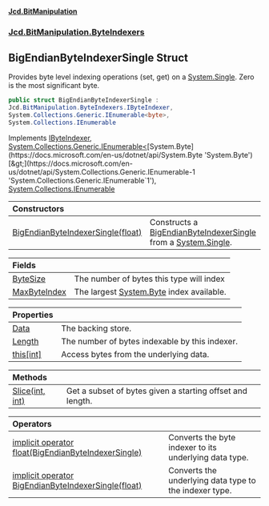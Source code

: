 #### [Jcd.BitManipulation](index.md 'index')

### [Jcd.BitManipulation.ByteIndexers](Jcd.BitManipulation.ByteIndexers.md 'Jcd.BitManipulation.ByteIndexers')

## BigEndianByteIndexerSingle Struct

Provides byte level indexing operations (set, get) on
a [System.Single](https://docs.microsoft.com/en-us/dotnet/api/System.Single 'System.Single'). Zero is the most
significant byte.

```csharp
public struct BigEndianByteIndexerSingle :
Jcd.BitManipulation.ByteIndexers.IByteIndexer,
System.Collections.Generic.IEnumerable<byte>,
System.Collections.IEnumerable
```

Implements [IByteIndexer](Jcd.BitManipulation.ByteIndexers.IByteIndexer.md 'Jcd.BitManipulation.ByteIndexers.IByteIndexer'), [System.Collections.Generic.IEnumerable&lt;](https://docs.microsoft.com/en-us/dotnet/api/System.Collections.Generic.IEnumerable-1 'System.Collections.Generic.IEnumerable`1')[System.Byte](https://docs.microsoft.com/en-us/dotnet/api/System.Byte 'System.Byte')[&gt;](https://docs.microsoft.com/en-us/dotnet/api/System.Collections.Generic.IEnumerable-1 'System.Collections.Generic.IEnumerable`1'), [System.Collections.IEnumerable](https://docs.microsoft.com/en-us/dotnet/api/System.Collections.IEnumerable 'System.Collections.IEnumerable')

| Constructors                                                                                                                                                                                                                          |                                                                                                                                                                                                                                                                            |
|:--------------------------------------------------------------------------------------------------------------------------------------------------------------------------------------------------------------------------------------|:---------------------------------------------------------------------------------------------------------------------------------------------------------------------------------------------------------------------------------------------------------------------------|
| [BigEndianByteIndexerSingle(float)](Jcd.BitManipulation.ByteIndexers.BigEndianByteIndexerSingle.BigEndianByteIndexerSingle(float).md 'Jcd.BitManipulation.ByteIndexers.BigEndianByteIndexerSingle.BigEndianByteIndexerSingle(float)') | Constructs a [BigEndianByteIndexerSingle](Jcd.BitManipulation.ByteIndexers.BigEndianByteIndexerSingle.md 'Jcd.BitManipulation.ByteIndexers.BigEndianByteIndexerSingle') from a [System.Single](https://docs.microsoft.com/en-us/dotnet/api/System.Single 'System.Single'). |

| Fields                                                                                                                                                                 |                                                                                                                   |
|:-----------------------------------------------------------------------------------------------------------------------------------------------------------------------|:------------------------------------------------------------------------------------------------------------------|
| [ByteSize](Jcd.BitManipulation.ByteIndexers.BigEndianByteIndexerSingle.ByteSize.md 'Jcd.BitManipulation.ByteIndexers.BigEndianByteIndexerSingle.ByteSize')             | The number of bytes this type will index                                                                          |
| [MaxByteIndex](Jcd.BitManipulation.ByteIndexers.BigEndianByteIndexerSingle.MaxByteIndex.md 'Jcd.BitManipulation.ByteIndexers.BigEndianByteIndexerSingle.MaxByteIndex') | The largest [System.Byte](https://docs.microsoft.com/en-us/dotnet/api/System.Byte 'System.Byte') index available. |

| Properties                                                                                                                                                    |                                                |
|:--------------------------------------------------------------------------------------------------------------------------------------------------------------|:-----------------------------------------------|
| [Data](Jcd.BitManipulation.ByteIndexers.BigEndianByteIndexerSingle.Data.md 'Jcd.BitManipulation.ByteIndexers.BigEndianByteIndexerSingle.Data')                | The backing store.                             |
| [Length](Jcd.BitManipulation.ByteIndexers.BigEndianByteIndexerSingle.Length.md 'Jcd.BitManipulation.ByteIndexers.BigEndianByteIndexerSingle.Length')          | The number of bytes indexable by this indexer. |
| [this[int]](Jcd.BitManipulation.ByteIndexers.BigEndianByteIndexerSingle.this[int].md 'Jcd.BitManipulation.ByteIndexers.BigEndianByteIndexerSingle.this[int]') | Access bytes from the underlying data.         |

| Methods                                                                                                                                                                        |                                                           |
|:-------------------------------------------------------------------------------------------------------------------------------------------------------------------------------|:----------------------------------------------------------|
| [Slice(int, int)](Jcd.BitManipulation.ByteIndexers.BigEndianByteIndexerSingle.Slice(int,int).md 'Jcd.BitManipulation.ByteIndexers.BigEndianByteIndexerSingle.Slice(int, int)') | Get a subset of bytes given a starting offset and length. |

| Operators                                                                                                                                                                                                                                                                                                                                        |                                                        |
|:-------------------------------------------------------------------------------------------------------------------------------------------------------------------------------------------------------------------------------------------------------------------------------------------------------------------------------------------------|:-------------------------------------------------------|
| [implicit operator float(BigEndianByteIndexerSingle)](Jcd.BitManipulation.ByteIndexers.BigEndianByteIndexerSingle.op_Implicitfloat(Jcd.BitManipulation.ByteIndexers.BigEndianByteIndexerSingle).md 'Jcd.BitManipulation.ByteIndexers.BigEndianByteIndexerSingle.op_Implicit float(Jcd.BitManipulation.ByteIndexers.BigEndianByteIndexerSingle)') | Converts the byte indexer to its underlying data type. |
| [implicit operator BigEndianByteIndexerSingle(float)](Jcd.BitManipulation.ByteIndexers.BigEndianByteIndexerSingle.op_ImplicitJcd.BitManipulation.ByteIndexers.BigEndianByteIndexerSingle(float).md 'Jcd.BitManipulation.ByteIndexers.BigEndianByteIndexerSingle.op_Implicit Jcd.BitManipulation.ByteIndexers.BigEndianByteIndexerSingle(float)') | Converts the underlying data type to the indexer type. |
